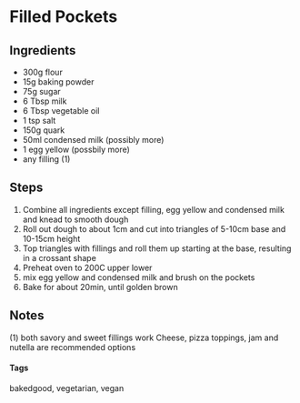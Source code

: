 # Filled Pockets

## Ingredients
* 300g flour 
* 15g baking powder 
* 75g sugar
* 6 Tbsp milk
* 6 Tbsp vegetable oil
* 1 tsp salt
* 150g quark
* 50ml condensed milk (possibly more)
* 1 egg yellow (possbily more)
* any filling (1)

## Steps

1. Combine all ingredients except filling, egg yellow and condensed milk and knead to smooth dough
2. Roll out dough to about 1cm and cut into triangles of 5-10cm base and 10-15cm height
3. Top triangles with fillings and roll them up starting at the base, resulting in a crossant shape
4. Preheat oven to 200C upper lower 
5. mix egg yellow and condensed milk and brush on the pockets
6. Bake for about 20min, until golden brown 

## Notes

(1) both savory and sweet fillings work
Cheese, pizza toppings, jam and nutella are recommended options 

#### Tags
bakedgood, vegetarian, vegan
